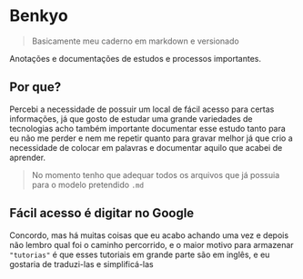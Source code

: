 # Benkyo
> Basicamente meu caderno em markdown e versionado

Anotações e documentações de estudos e processos importantes.

## Por que?
Percebi a necessidade de possuir um local de fácil acesso para certas informações, já que gosto de estudar uma grande variedades de tecnologias acho também importante documentar esse estudo tanto para eu não me perder e nem me repetir quanto para gravar melhor já que crio a necessidade de colocar em palavras e documentar aquilo que acabei de aprender.

> No momento tenho que adequar todos os arquivos que já possuia para o modelo pretendido `.md`
## Fácil acesso é digitar no Google
Concordo, mas há muitas coisas que eu acabo achando uma vez e depois não lembro qual foi o caminho percorrido, e o maior motivo para armazenar `"tutorias"` é que esses tutoriais em grande parte são em inglês, e eu gostaria de traduzi-las e simplificá-las